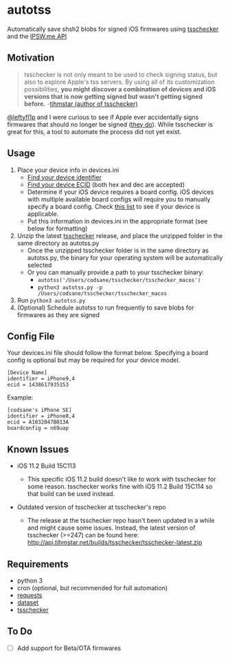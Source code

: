 # autotss
Automatically save shsh2 blobs for signed iOS firmwares using [tsschecker](https://github.com/tihmstar/tsschecker) and the [IPSW.me API](https://ipsw.me/api/ios/docs/2.1/Firmware)

## Motivation
>tsschecker is not only meant to be used to check signing status, but also to explore Apple's tss servers. By using all of its customization possibilities, __you might discover a combination of devices and iOS versions that is now getting signed but wasn't getting signed before.__ -[tihmstar (author of tsschecker)](https://github.com/tihmstar/tsschecker/blob/master/README.md#features)

[@leftyfl1p](https://github.com/leftyfl1p) and I were curious to see if Apple ever accidentally signs firmwares that should no longer be signed ([they do](https://www.reddit.com/r/jailbreak/comments/7pmbwu/meta_apple_signing_fck_up_mega_thread/?utm_content=title&utm_medium=browse&utm_source=reddit&utm_name=jailbreak)). While tsschecker is great for this, a tool to automate the process did not yet exist.

## Usage
1. Place your device info in devices.ini
      - [Find your device identifier](https://ipsw.me/device-finder)
      - [Find your device ECID](https://www.theiphonewiki.com/wiki/ECID#Getting_the_ECID) (both hex and dec are accepted)
      - Determine if your iOS device requires a board config. iOS devices with multiple available board configs will require you to manually specify a board config. Check [this list](https://www.theiphonewiki.com/wiki/Models) to see if your device is applicable.
      - Put this information in devices.ini in the appropriate format (see below for formatting)
2. Unzip the latest [tsschecker](https://github.com/tihmstar/tsschecker/releases) release, and place the unzipped folder in the same directory as autotss.py
	- Once the unzipped tsschecker folder is in the same directory as autotss.py, the binary for your operating system will be automatically selected
	- Or you can manually provide a path to your tsschecker binary:
      -   `autotss('/Users/codsane/tsschecker/tsschecker_macos')`
      -   `python3 autotss.py -p /Users/codsane/tsschecker/tsschecker_macos`
3. Run `python3 autotss.py`
4. (Optional) Schedule autotss to run frequently to save blobs for firmwares as they are signed

## Config File
Your devices.ini file should follow the format below. Specifying a board config is optional but may be required for your device model.
```
[Device Name]
identifier = iPhone9,4
ecid = 1438617935153
```

Example:
```
[codsane's iPhone SE]
identifier = iPhone8,4
ecid = A1032047B013A
boardconfig = n69uap
```

## Known Issues
- iOS 11.2 Build 15C113
    - This specific iOS 11.2 build doesn't like to work with tsschecker for some reason. tsschecker works fine with iOS 11.2 Build 15C114 so that build can be used instead.

- Outdated version of tsschecker at tsschecker's repo
    - The release at the tsschecker repo hasn't been updated in a while and might cause some issues. Instead, the latest version of tsschecker (>=247) can be found here: http://api.tihmstar.net/builds/tsschecker/tsschecker-latest.zip

## Requirements
* python 3
* cron (optional, but recommended for full automation)
* [requests](https://github.com/kennethreitz/requests)
* [dataset](https://github.com/pudo/dataset)
* [tsschecker](https://github.com/tihmstar/tsschecker)

## To Do
- [ ] Add support for Beta/OTA firmwares